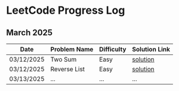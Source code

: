 # LeetCode Progress Log

## March 2025
| Date       | Problem Name   | Difficulty | Solution Link |
|------------|---------------|------------|---------------|
| 03/12/2025 | Two Sum       | Easy       | [solution](problems/easy/two_sum.py) |
| 03/12/2025 | Reverse List  | Easy       | [solution](problems/easy/reverse_list.py) |
| 03/13/2025 | ...           | ...        | ...           |

